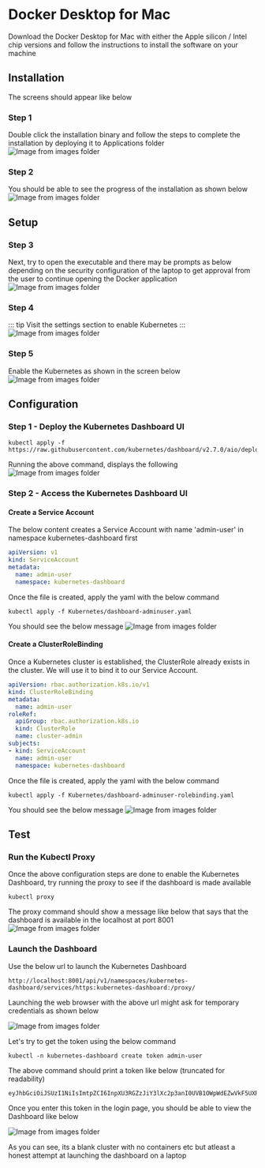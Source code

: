 # Docker Desktop for Mac

Download the Docker Desktop for Mac with either the Apple silicon / Intel chip versions and follow the instructions to install the software on your machine

## Installation

The screens should appear like below

### Step 1
Double click the installation binary and follow the steps to complete the installation by deploying it to Applications folder
![Image from images folder](~@source/images/docker/Docker_Drag_and_Drop.png)

### Step 2
You should be able to see the progress of the installation as shown below
![Image from images folder](~@source/images/docker/Docker_Installation.png)

## Setup

### Step 3
Next, try to open the executable and there may be prompts as below depending on the security configuration of the laptop to get approval from the user to continue opening the Docker application
![Image from images folder](~@source/images/docker/Docker_Approve.png)

### Step 4
::: tip
Visit the settings section to enable Kubernetes 
:::
![Image from images folder](~@source/images/docker/Docker_Enable_Kubernetes_1.png)

### Step 5
Enable the Kubernetes as shown in the screen below
![Image from images folder](~@source/images/docker/Docker_Enable_Kubernetes_2.png)

## Configuration

### Step 1 - Deploy the Kubernetes Dashboard UI

```
kubectl apply -f https://raw.githubusercontent.com/kubernetes/dashboard/v2.7.0/aio/deploy/recommended.yaml

```
Running the above command, displays the following 
![Image from images folder](~@source/images/docker/Kubernetes_Dashboard_Creation.png)

### Step 2 - Access the Kubernetes Dashboard UI

#### Create a Service Account
The below content creates a Service Account with name 'admin-user' in namespace kubernetes-dashboard first

```yaml
apiVersion: v1
kind: ServiceAccount
metadata:
  name: admin-user
  namespace: kubernetes-dashboard
```
Once the file is created, apply the yaml with the below command

```
kubectl apply -f Kubernetes/dashboard-adminuser.yaml
```

You should see the below message
![Image from images folder](~@source/images/docker/Kubernetes_Dashboard_AdminUser.png)

#### Create a ClusterRoleBinding
Once a Kubernetes cluster is established, the ClusterRole already exists in the cluster. We will use it to bind it to our Service Account.

```yaml
apiVersion: rbac.authorization.k8s.io/v1
kind: ClusterRoleBinding
metadata:
  name: admin-user
roleRef:
  apiGroup: rbac.authorization.k8s.io
  kind: ClusterRole
  name: cluster-admin
subjects:
- kind: ServiceAccount
  name: admin-user
  namespace: kubernetes-dashboard
```
Once the file is created, apply the yaml with the below command

```
kubectl apply -f Kubernetes/dashboard-adminuser-rolebinding.yaml
```

You should see the below message
![Image from images folder](~@source/images/docker/Kubernetes_Dashboard_AdminUser_Rolebinding.png)

## Test
### Run the Kubectl Proxy
Once the above configuration steps are done to enable the Kubernetes Dashboard, try running the proxy to see if the dashboard is made available

```
kubectl proxy
```

The proxy command should show a message like below that says that the dashboard is available in the localhost at port 8001
![Image from images folder](~@source/images/docker/Kubernetes_kubectl_proxy.png)

### Launch the Dashboard

Use the below url to launch the Kubernetes Dashboard
```
http://localhost:8001/api/v1/namespaces/kubernetes-dashboard/services/https:kubernetes-dashboard:/proxy/
```
Launching the web browser with the above url might ask for temporary credentials as shown below

![Image from images folder](~@source/images/docker/Kubernetes_Dashboard_Login.png)   

Let's try to get the token using the below command

```
kubectl -n kubernetes-dashboard create token admin-user
```

The above command should print a token like below (truncated for readability)
```
eyJhbGciOiJSUzI1NiIsImtpZCI6InpXU3RGZzJiY3lXc2p3anI0UVB1OWpWdEZwVkF5UXRCeU9hMVZMZ0RpU2sifQ.eyJhdWQiOlsiaHR0cHM6Ly9rdWJlcm5ldGVzLmRlZmF1bHQuc3ZjLmNsdXN0ZXIubG9jYWwiXSwiZXhwIjoxNzEwOTAxMzM0LCJpYXQiOjE3MTA4OTc3MzQsIm
```

Once you enter this token in the login page, you should be able to view the Dashboard like below

![Image from images folder](~@source/images/docker/Kubernetes_Dashboard.png) 

As you can see, its a blank cluster with no containers etc but atleast a honest attempt at launching the dashboard on a laptop


